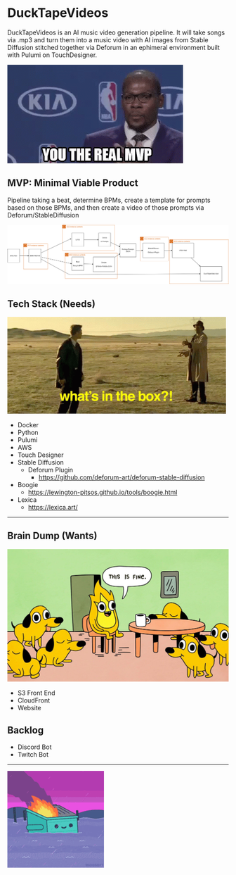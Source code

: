 # DuckTapeVideos
DuckTapeVideos is an AI music video generation pipeline. It will take songs via .mp3 and turn them into a music video with AI images from Stable Diffusion stitched together via Deforum in an ephimeral environment built with Pulumi on TouchDesigner.

![Alt Text](./media/images/real-mvp.gif)

## MVP: Minimal Viable Product

Pipeline taking a beat, determine BPMs, create a template for prompts based on those BPMs, and then create a video of those prompts via Deforum/StableDiffusion

![Alt Text](./media/diagrams/pipeline.png)


## Tech Stack (Needs)

![Alt Text](./media/images/surprise-whats-in-the-box.gif)

- Docker
- Python
- Pulumi
- AWS
- Touch Designer
- Stable Diffusion
  - Deforum Plugin
    - https://github.com/deforum-art/deforum-stable-diffusion
- Boogie 
  - https://lewington-pitsos.github.io/tools/boogie.html
- Lexica
  - https://lexica.art/

------

## Brain Dump (Wants)

![Alt Text](./media/images/ThisIsFine.jpeg)

- S3 Front End
- CloudFront
- Website


## Backlog

- Discord Bot
- Twitch Bot

---
![Alt Text](./media/images/dumpsterfire-dumpster.gif)


